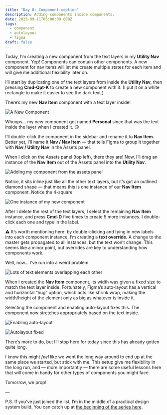 ```yaml
---
title: "Day 8: Component-ception"
description: Adding components inside components.
date: 2023-09-11T05:00:00.000Z
tags:
  - component
  - autolayout
  - figma
draft: false
---
```

Today, I’m creating a new component from the text layers in my **Utility Nav** component. Yep! Components can contain other components. A new component for nav items will let me create multiple states for each item and will give me additional flexibility later on.

I’ll start by duplicating one of the text layers from inside the **Utility Nav**, then pressing **Cmd-Opt-K** to create a new component with it. (I put it on a white rectangle to make it easier to see the dark text.)

There’s my new **Nav Item** component with a text layer inside!

![A New Component](/assets/i/post-new-component.png)

Whoops… my new component got named **Personal** since that was the text inside the layer when I created it. 🙃 

I’ll double-click the component in the sidebar and rename it to **Nav Item.** Better yet, I’ll name it **Nav / Nav Item** — that tells Figma to group it together with **Nav / Utility Nav** in the Assets panel.

When I click on the Assets panel (top left), there they are! Now, I’ll drag an instance of the **Nav Item** out of the Assets panel into the **Utility Nav**.

![Adding my component from the assets panel](/assets/i/post-nav-item-instance.png)

Notice, it sits inline just like all the other text layers, but it’s got an outlined diamond shape — that means this is one instance of our **Nav Item** component. Notice the 4-square 

![One instance of my new component](/assets/i/post-nav-item-instance-2.png)

After I delete the rest of the text layers, I select the remaining **Nav Item** instance, and press **Cmd-D** five times to create 5 more instances. I double-click each one and type in the label. 

⚠️ It’s worth mentioning here: by double-clicking and tying in new labels into each component instance, I’m creating a **text override**. A change to the master gets propagated to all instances, but the text won’t change. This seems like a minor point, but overrides are key to understanding how components work.

Well, now… I’ve run into a weird problem:

![Lots of text elements overlapping each other](/assets/i/post-bofa-autolayout-issue.png)

When I created the **Nav Item** component, its width was given a fixed size to match the text layer inside. Fortunately, Figma’s auto-layout has a vertical and horizontal “hug” option, which acts like shrink wrap, making the width/height of the element only as big as whatever is inside it. 

Selecting the component and enabling auto-layout fixes this. The component now stretches appropriately based on the text inside.

![Enabling auto-layout](/assets/i/post-bofa-autolayout-fix.png)

![Autolayout fixed](/assets/i/post-bofa-autolayout-fixed.png)

There’s more to do, but I’ll stop here for today since this has already gotten quite long.

I know this might *feel* like we went the long way around to end up at the same place we started, but stick with me. This setup give me flexibility in the long run, and — more importantly — there are some useful lessons here that will come in handy for other types of components you might face.

Tomorrow, we prop!

—

P.S. If you’ve just joined the list, I’m in the middle of a practical design system build. You can catch up at [the beginning of the series here](https://practicaldesignsystems.com/daily/let-s-build-a-design-system/).